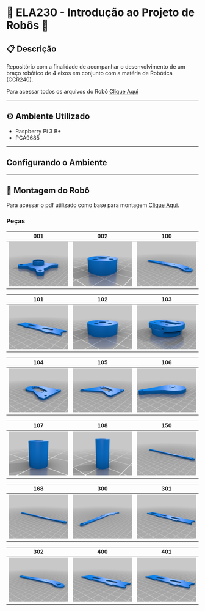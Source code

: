 # 🦾 ELA230 - Introdução ao Projeto de Robôs 🦾

## 📋 Descrição
Repositório com a finalidade de acompanhar o desenvolvimento de um braço robótico de 4 eixos em conjunto com a matéria de Robótica (CCR240).

Para acessar todos os arquivos do Robô [Clique Aqui](docs/robot_files/)
***

## ⚙️ Ambiente Utilizado
* Raspberry Pi 3 B+ 
* PCA9685
***

## Configurando o Ambiente
***

## 🔨 Montagem do Robô
Para acessar o pdf utilizado como base para montagem [Clique Aqui](docs/Robot_4_axes.PDF).

### Peças

001                                   |            002                         |                100   
:------------------------------------:|:--------------------------------------:|:--------------------------------------:
![](docs/robot_files/images/001.png)  |  ![](docs/robot_files/images/002.png)  |  ![](docs/robot_files/images/100.png)

101                                   |            102                         |            103   
:------------------------------------:|:--------------------------------------:|:--------------------------------------:
![](docs/robot_files/images/101.png)  |  ![](docs/robot_files/images/102.png)  |  ![](docs/robot_files/images/103.png) 

104                                   |            105                         |            106   
:------------------------------------:|:--------------------------------------:|:--------------------------------------:
![](docs/robot_files/images/104.png)  |  ![](docs/robot_files/images/105.png)  |  ![](docs/robot_files/images/106.png)

107                                   |            108                         |            150   
:------------------------------------:|:--------------------------------------:|:--------------------------------------:
![](docs/robot_files/images/107.png)  |  ![](docs/robot_files/images/108.png)  |  ![](docs/robot_files/images/150.png)

168                                   |            300                         |            301   
:------------------------------------:|:--------------------------------------:|:--------------------------------------:
![](docs/robot_files/images/168.png)  |  ![](docs/robot_files/images/300.png)  |  ![](docs/robot_files/images/301.png)

302                                   |            400                         |            401   
:------------------------------------:|:--------------------------------------:|:--------------------------------------:
![](docs/robot_files/images/100.png)  |  ![](docs/robot_files/images/101.png)  |  ![](docs/robot_files/images/101.png)









